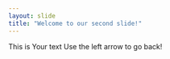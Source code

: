 ```yaml
---
layout: slide
title: "Welcome to our second slide!"
---
```

 This is Your text
Use the left arrow to go back!
